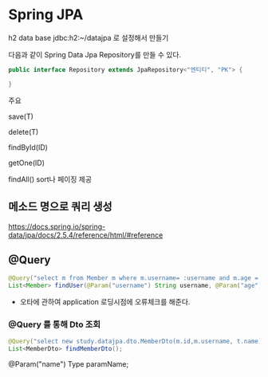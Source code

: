 # Spring JPA



h2 data base jdbc:h2:~/datajpa 로 설정해서 만들기





다음과 같이 Spring Data Jpa Repository를 만들 수 있다.

```java
public interface Repository extends JpaRepository<"엔티티", "PK"> {

}
```

주요

save(T)

delete(T)

findById(ID)

getOne(ID)

findAll() sort나 페이징 제공





## 메소드 명으로 쿼리 생성

https://docs.spring.io/spring-data/jpa/docs/2.5.4/reference/html/#reference







## @Query

```java
@Query("select m from Member m where m.username= :username and m.age = :age")
List<Member> findUser(@Param("username") String username, @Param("age") int age);
```

- 오타에 관하여 application 로딩시점에 오류체크를 해준다.



### @Query 를 통해 Dto 조회

```java
@Query("select new study.datajpa.dto.MemberDto(m.id,m.username, t.name) from Member m join m.team t")
List<MemberDto> findMemberDto();
```



@Param("name") Type paramName;

